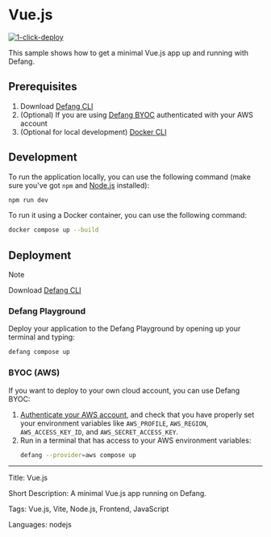 # Vue.js

[![1-click-deploy](https://defang.io/deploy-with-defang.svg)](https://portal.defang.dev/redirect?url=https%3A%2F%2Fgithub.com%2Fnew%3Ftemplate_name%3Dsample-vuejs-template%26template_owner%3DDefangSamples)

This sample shows how to get a minimal Vue.js app up and running with Defang.

## Prerequisites

1. Download [Defang CLI](https://github.com/DefangLabs/defang)
2. (Optional) If you are using [Defang BYOC](https://docs.aws.amazon.com/cli/latest/userguide/cli-chap-configure.html) authenticated with your AWS account
3. (Optional for local development) [Docker CLI](https://docs.docker.com/engine/install/)

## Development

To run the application locally, you can use the following command (make sure you've got `npm` and [Node.js](https://nodejs.org/en) installed):

```bash
npm run dev
```

To run it using a Docker container, you can use the following command:

```bash
docker compose up --build
```

## Deployment

> [!NOTE]
> Download [Defang CLI](https://github.com/DefangLabs/defang)

### Defang Playground

Deploy your application to the Defang Playground by opening up your terminal and typing:
```bash
defang compose up
```

### BYOC (AWS)

If you want to deploy to your own cloud account, you can use Defang BYOC:

1. [Authenticate your AWS account](https://docs.aws.amazon.com/cli/latest/userguide/cli-chap-configure.html), and check that you have properly set your environment variables like `AWS_PROFILE`, `AWS_REGION`, `AWS_ACCESS_KEY_ID`, and `AWS_SECRET_ACCESS_KEY`.
2. Run in a terminal that has access to your AWS environment variables:
    ```bash
    defang --provider=aws compose up
    ```
---

Title: Vue.js

Short Description: A minimal Vue.js app running on Defang.

Tags: Vue.js, Vite, Node.js, Frontend, JavaScript

Languages: nodejs

